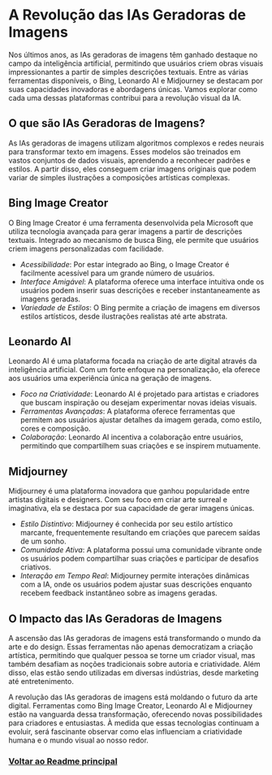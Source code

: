 # A Revolução das IAs Geradoras de Imagens

Nos últimos anos, as IAs geradoras de imagens têm ganhado destaque no campo da inteligência artificial, permitindo que usuários criem obras visuais impressionantes a partir de simples descrições textuais. Entre as várias ferramentas disponíveis, o Bing, Leonardo AI e Midjourney se destacam por suas capacidades inovadoras e abordagens únicas. Vamos explorar como cada uma dessas plataformas contribui para a revolução visual da IA.

## O que são IAs Geradoras de Imagens?

As IAs geradoras de imagens utilizam algoritmos complexos e redes neurais para transformar texto em imagens. Esses modelos são treinados em vastos conjuntos de dados visuais, aprendendo a reconhecer padrões e estilos. A partir disso, eles conseguem criar imagens originais que podem variar de simples ilustrações a composições artísticas complexas.

## Bing Image Creator

O Bing Image Creator é uma ferramenta desenvolvida pela Microsoft que utiliza tecnologia avançada para gerar imagens a partir de descrições textuais. Integrado ao mecanismo de busca Bing, ele permite que usuários criem imagens personalizadas com facilidade. 

- *Acessibilidade*: Por estar integrado ao Bing, o Image Creator é facilmente acessível para um grande número de usuários.
- *Interface Amigável*: A plataforma oferece uma interface intuitiva onde os usuários podem inserir suas descrições e receber instantaneamente as imagens geradas.
- *Variedade de Estilos*: O Bing permite a criação de imagens em diversos estilos artísticos, desde ilustrações realistas até arte abstrata.

## Leonardo AI

Leonardo AI é uma plataforma focada na criação de arte digital através da inteligência artificial. Com um forte enfoque na personalização, ela oferece aos usuários uma experiência única na geração de imagens.

- *Foco na Criatividade*: Leonardo AI é projetado para artistas e criadores que buscam inspiração ou desejam experimentar novas ideias visuais.
- *Ferramentas Avançadas*: A plataforma oferece ferramentas que permitem aos usuários ajustar detalhes da imagem gerada, como estilo, cores e composição.
- *Colaboração*: Leonardo AI incentiva a colaboração entre usuários, permitindo que compartilhem suas criações e se inspirem mutuamente.

## Midjourney

Midjourney é uma plataforma inovadora que ganhou popularidade entre artistas digitais e designers. Com seu foco em criar arte surreal e imaginativa, ela se destaca por sua capacidade de gerar imagens únicas.

- *Estilo Distintivo*: Midjourney é conhecida por seu estilo artístico marcante, frequentemente resultando em criações que parecem saídas de um sonho.
- *Comunidade Ativa*: A plataforma possui uma comunidade vibrante onde os usuários podem compartilhar suas criações e participar de desafios criativos.
- *Interação em Tempo Real*: Midjourney permite interações dinâmicas com a IA, onde os usuários podem ajustar suas descrições enquanto recebem feedback instantâneo sobre as imagens geradas.

## O Impacto das IAs Geradoras de Imagens

A ascensão das IAs geradoras de imagens está transformando o mundo da arte e do design. Essas ferramentas não apenas democratizam a criação artística, permitindo que qualquer pessoa se torne um criador visual, mas também desafiam as noções tradicionais sobre autoria e criatividade. Além disso, elas estão sendo utilizadas em diversas indústrias, desde marketing até entretenimento.

A revolução das IAs geradoras de imagens está moldando o futuro da arte digital. Ferramentas como Bing Image Creator, Leonardo AI e Midjourney estão na vanguarda dessa transformação, oferecendo novas possibilidades para criadores e entusiastas. À medida que essas tecnologias continuam a evoluir, será fascinante observar como elas influenciam a criatividade humana e o mundo visual ao nosso redor.

### [Voltar ao Readme principal](../README.md)
